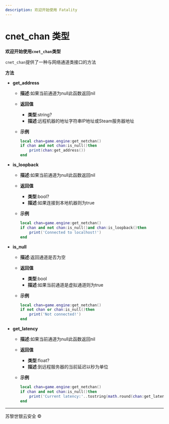 ```yaml
---
description: 欢迎开始使用 Fatality
---
```


# cnet\_chan 类型

**欢迎开始使用`cnet_chan`类型**

`cnet_chan`提供了一种与网络通道类接口的方法

**方法**

* **get\_address**
  * **描述**:如果当前通道为null此函数返回nil
  * **返回值**
    * **类型**:string?
    * **描述**:远程机器的地址字符串IP地址或Steam服务器地址
  *   **示例**

      ```lua
      local chan=game.engine:get_netchan()
      if chan and not chan:is_null()then
          print(chan:get_address())
      end
      ```
* **is\_loopback**
  * **描述**:如果当前通道为null此函数返回nil
  * **返回值**
    * **类型**:bool?
    * **描述**:如果连接到本地机器则为true
  *   **示例**

      ```lua
      local chan=game.engine:get_netchan()
      if chan and not chan:is_null()and chan:is_loopback()then
          print('Connected to localhost!')
      end
      ```
* **is\_null**
  * **描述**:返回通道是否为空
  * **返回值**
    * **类型**:bool
    * **描述**:如果当前通道是虚拟通道则为true
  *   **示例**

      ```lua
      local chan=game.engine:get_netchan()
      if not chan or chan:is_null()then
          print('Not connected!')
      end
      ```
* **get\_latency**
  * **描述**:如果当前通道为null此函数返回nil
  * **返回值**
    * **类型**:float?
    * **描述**:到远程服务器的当前延迟以秒为单位
  *   **示例**

      ```lua
      local chan=game.engine:get_netchan()
      if chan and not chan:is_null()then
          print('Current latency:'..tostring(math.round(chan:get_latency()*1000.0))..'ms')
      end
      ```

***

苏黎世银云安全 ©
